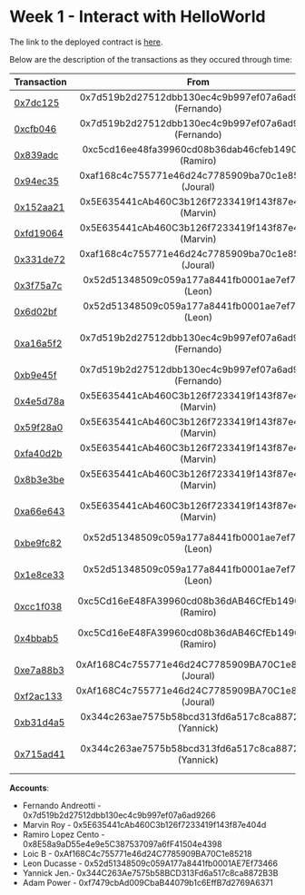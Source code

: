 Week 1 - Interact with HelloWorld
===========================


The link to the deployed contract is [here](https://goerli.etherscan.io/address/0xf743455e4899096fadca47f760714b2a15ef3091).

Below are the description of the transactions as they occured through time:

|Transaction      | From     | Explanation      |
| :---            | :---:    |   :---:          |
| [0x7dc125](https://goerli.etherscan.io/tx/0x7dc125f8cc6d3129471b689ee21c263f3c4b20487b21bbeb5872339d3e752d59) | 0x7d519b2d27512dbb130ec4c9b997ef07a6ad9266 (Fernando) |  Contract Creation at address 0xf743455E4899096faDcA47f760714B2a15eF3091 |
| [0xcfb046](https://goerli.etherscan.io/tx/0xcfb04682e011efd6888ec1d8205ca091b8dfa5ffa21a05a99680e3139844eb58) | 0x7d519b2d27512dbb130ec4c9b997ef07a6ad9266 (Fernando) | Ran setText with value "Hello from Fernando!" |
| [0x839adc](https://goerli.etherscan.io/tx/0x839adce79bc3f4fdbada9eaf8449630ff12f5bb37bffadd3b5ba51a26eb6903a) | 0xc5cd16ee48fa39960cd08b36dab46cfeb1490c27 (Ramiro) | *__Failed__* with error because trying to "setText" without ownership rights |
|[0x94ec35](https://goerli.etherscan.io/tx/0x94ec356d0d2e13e34211db349e034e5d490588cbe3ca432e37613f1082b636b2)| 0xaf168c4c755771e46d24c7785909ba70c1e85218 (Joural)| *__Failed__* with error because trying to transfer ownership without ownership rights |
| [0x152aa21](https://goerli.etherscan.io/tx/0x152aa2176601e5fafc4cc1523f31d51ec1578802f8e4ddbab1a3f391c9041a68) | 0x5E635441cAb460C3b126f7233419f143f87e404d (Marvin) | *__Failed__* with error because trying to "setText" without ownership rights. Will be reverted. |
| [0xfd19064](https://goerli.etherscan.io/tx/0xfd190646f32f9ed4a35ee2239c000a77aacb5651df6fec5c702e40b23954540e) | 0x5E635441cAb460C3b126f7233419f143f87e404d (Marvin) |  *__Failed__* because trying to transfer ownership without ownership rights |
| [0x331de72](https://goerli.etherscan.io/tx/0x331de7214cff268245c4e9710e005c55915dad337370f2871ad155c45c7c9522) |0xaf168c4c755771e46d24c7785909ba70c1e85218 (Joural) | *__Failed__* with error because trying to "setText" without ownership rights. Will be reverted. |
| [0x3f75a7c](https://goerli.etherscan.io/tx/0x3f75a7cddd4a882c75216c344089c70d7ae7ea3ba21ff3774f079a915024cd5e) | 0x52d51348509c059a177a8441fb0001ae7ef7346 (Leon) | *__Failed__*: Ran setText with value "will be reverted bc not owner" |
| [0x6d02bf](https://goerli.etherscan.io/tx/0x6d02bf6b70850b7e77646e52e627ba132d3ee36393f7708cabdd96b3b9986f49) | 0x52d51348509c059a177a8441fb0001ae7ef7346 (Leon) | *__Failed__*: Transfered ownership bc not the owner|
| [0xa16a5f2](https://goerli.etherscan.io/tx/0xa16a5f2aba88dc905d976da0a8ab89f8887968b0d33afb79461e6a310eb6aeab) | 0x7d519b2d27512dbb130ec4c9b997ef07a6ad9266 (Fernando) | Transferred ownership to 0x5E635441cAb460C3b126f7233419f143f87e404d (Marvin) |
| [0xb9e45f](https://goerli.etherscan.io/tx/0xb9e45f762e03532b5a1d193f30ba8fe7b77b9c5313b4a5181acd6040a2655c3c) | 0x7d519b2d27512dbb130ec4c9b997ef07a6ad9266 (Fernando) | *__Failed__* with error because trying to "setText" without ownership rights. Will be reverted.  |
| [0x4e5d78a](https://goerli.etherscan.io/tx/0x4e5d78a3a536b9b38ac8b15d215f7368fab486e0e3389f8f1775316f723410af) | 0x5E635441cAb460C3b126f7233419f143f87e404d (Marvin) | Ran setText with value "Hey"|
| [0x59f28a0](https://goerli.etherscan.io/tx/0x59f28a0340b0fc4042bfce1c3abd29b7aae3e448b1156e10f9541ee3b0212df0) | 0x5E635441cAb460C3b126f7233419f143f87e404d (Marvin) | Ran setText with value "Amazing" |
| [0xfa40d2b](https://goerli.etherscan.io/tx/0xfa40d2b816bcbf3e380559166c2388e8c0b757415a6dd66de0a138c3f36ddea1) | 0x5E635441cAb460C3b126f7233419f143f87e404d (Marvin) | Ran setText with value "" |
| [0x8b3e3be](https://goerli.etherscan.io/tx/0x8b3e3beb45848d666ccbcfe6d3f9bbc76c4f9bade9ff5736251d3053af91f264) | 0x5E635441cAb460C3b126f7233419f143f87e404d (Marvin) | Ran setText with value "Let's go !" |
| [0xa66e643](https://goerli.etherscan.io/tx/0xa66e643fa5e6756e2581d5044a737462d0202577873fcf3c0018d9417a66cb86) | 0x5E635441cAb460C3b126f7233419f143f87e404d (Marvin) | Transfered ownership to 0x52d51348509c059A177a8441fb0001AE7Ef73466 (Leon)|
| [0xbe9fc82](https://goerli.etherscan.io/tx/0xbe9fc8260574c59f385b7ecab2a607711e1fbdd85ac864cb005ffcc6d311dfaa) | 0x52d51348509c059a177a8441fb0001ae7ef7346 (Leon) | Ran setText with value "Hey it's Leon" |
| [0x1e8ce33](https://goerli.etherscan.io/tx/0x1e8ce338c5f4445071e80fb1e400613ca4f9e7fb0c1e8484d1f48baf10d42aa3) | 0x52d51348509c059a177a8441fb0001ae7ef7346 (Leon) | Transfered ownership to 0xc5Cd16eE48FA39960cd08b36dAB46CfEb1490C27 (Ramiro) |
| [0xcc1f038](https://goerli.etherscan.io/tx/0xcc1f0385e0cd08df74e9a0a7cd284c0fb644c9c7193f859b9320311fae51cc11) | 0xc5Cd16eE48FA39960cd08b36dAB46CfEb1490C27 (Ramiro) | Ran setText with value "Hello from Ramiro" |
| [0x4bbab5](https://goerli.etherscan.io/tx/0x4bbab5d08af4a95bb4a8a5d6c6c7a57abcfa1faaf856e1503061171611ce5281) | 0xc5Cd16eE48FA39960cd08b36dAB46CfEb1490C27 (Ramiro) | Transfered ownership to 0xAf168C4c755771e46d24C7785909BA70C1e85218 (Joural)  |
| [0xe7a88b3](https://goerli.etherscan.io/tx/0xe7a88b34dc682d20e9fde760e2bd842a3559bc64f1ea2682f2429c5b9f6abfca) | 0xAf168C4c755771e46d24C7785909BA70C1e85218 (Joural) | Ran setText with value "life is great" |
| [0xf2ac133](https://goerli.etherscan.io/tx/0xf2ac13359bb77e763738e431d8821d6147d6c2e5dd74fbf1fad73274fd917e43) | 0xAf168C4c755771e46d24C7785909BA70C1e85218 (Joural) | Transfered ownership to 0x344C263Ae7575b58BCD313Fd6a517c8ca8872B3B |
| [0xb31d4a5](https://goerli.etherscan.io/tx/0xb31d4a557079e65529a2b95890cb54976afa480e8faef37ffff7f2d457e72e4a)         | 0x344c263ae7575b58bcd313fd6a517c8ca8872b3b (Yannick) | Ran setText with value "Let's rock!" |
| [0x715ad41](https://goerli.etherscan.io/tx/0x715ad41ba4077e7f9c09354c01cccd9ff88ae969e225b366f8ba3f29327112d7) | 0x344c263ae7575b58bcd313fd6a517c8ca8872b3b (Yannick) | Transfered ownership to 0xf7479cbAd009CbaB44079b1c6EffB7d2769A6371 (Adam) |



**Accounts**:
- Fernando Andreotti - 0x7d519b2d27512dbb130ec4c9b997ef07a6ad9266
- Marvin Roy - 0x5E635441cAb460C3b126f7233419f143f87e404d
- Ramiro Lopez Cento - 0x8E58a9aD55e4e9e5C387537097a6fF41504e4398
- Loic B - 0xAf168C4c755771e46d24C7785909BA70C1e85218
- Leon Ducasse - 0x52d51348509c059A177a8441fb0001AE7Ef73466
- Yannick Jen.- 0x344C263Ae7575b58BCD313Fd6a517c8ca8872B3B
- Adam Power - 0xf7479cbAd009CbaB44079b1c6EffB7d2769A6371
